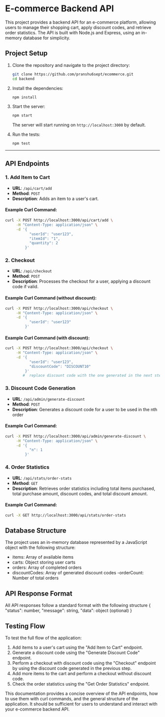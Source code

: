 # E-commerce Backend API

This project provides a backend API for an e-commerce platform, allowing users to manage their shopping cart, apply discount codes, and retrieve order statistics. The API is built with Node.js and Express, using an in-memory database for simplicity.

## Project Setup

1. Clone the repository and navigate to the project directory:
    ```bash
    git clone https://github.com/pranshu6sept/ecommerce.git
    cd backend
    ```

2. Install the dependencies:
    ```bash
    npm install
    ```

3. Start the server:
    ```bash
    npm start
    ```

    The server will start running on `http://localhost:3000` by default.

4. Run the tests:
    ```bash
    npm test
    ```

---

## API Endpoints

### 1. Add Item to Cart

- **URL**: `/api/cart/add`
- **Method**: `POST`
- **Description**: Adds an item to a user's cart.

#### Example Curl Command:
```bash
curl -X POST http://localhost:3000/api/cart/add \
     -H "Content-Type: application/json" \
     -d '{
           "userId": "user123",
           "itemId": "1",
           "quantity": 2
         }'
```

### 2. Checkout

- **URL**: `/api/checkout`
- **Method**: `POST`
- **Description**: Processes the checkout for a user, applying a discount code if valid.

#### Example Curl Command (without discount):
```bash
curl -X POST http://localhost:3000/api/checkout \
     -H "Content-Type: application/json" \
     -d '{
           "userId": "user123"
         }'
```

#### Example Curl Command (with discount):
```bash
curl -X POST http://localhost:3000/api/checkout \
     -H "Content-Type: application/json" \
     -d '{
           "userId": "user123",
           "discountCode": "DISCOUNT10"
         }'
        #  replace discount code with the one generated in the next step
```

### 3. Discount Code Generation

- **URL**: `/api/admin/generate-discount`
- **Method**: `POST`
- **Description**: Generates a discount code for a user to be used in the nth order

#### Example Curl Command:
```bash
curl -X POST http://localhost:3000/api/admin/generate-discount \
     -H "Content-Type: application/json" \
     -d '{
           "n": 1
         }'
```

### 4. Order Statistics

- **URL**: `/api/stats/order-stats`
- **Method**: `GET`
- **Description**: Retrieves order statistics including total items purchased, total purchase amount, discount codes, and total discount amount.

#### Example Curl Command:
```bash
curl -X GET http://localhost:3000/api/stats/order-stats
```

## Database Structure
The project uses an in-memory database represented by a JavaScript object with the following structure:
- items: Array of available items
- carts: Object storing user carts
- orders: Array of completed orders
- discountCodes: Array of generated discount codes
-orderCount: Number of total orders

## API Response Format
All API responses follow a standard format with the following structure
    {
    "status": number,
    "message": string,
    "data": object (optional)
    }

## Testing Flow

To test the full flow of the application:
  1. Add items to a user's cart using the "Add Item to Cart" endpoint.
  2. Generate a discount code using the "Generate Discount Code" endpoint.
  3. Perform a checkout with discount code using the "Checkout" endpoint by using the discount code generated in the previous step.
  4. Add more items to the cart and perform a checkout without discount code.
  5. Check the order statistics using the "Get Order Statistics" endpoint.

This documentation provides a concise overview of the API endpoints, how to use them with curl commands, and the general structure of the application. It should be sufficient for users to understand and interact with your e-commerce backend API.
